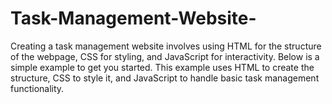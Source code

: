 # Task-Management-Website-
Creating a task management website involves using HTML for the structure of the webpage, CSS for styling, and JavaScript for interactivity. Below is a simple example to get you started. This example uses HTML to create the structure, CSS to style it, and JavaScript to handle basic task management functionality.
